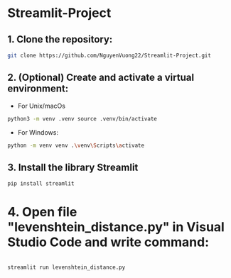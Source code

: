 # Streamlit-Project
## 1. Clone the repository: 

```bash
git clone https://github.com/NguyenVuong22/Streamlit-Project.git
```

## 2. (Optional) Create and activate a virtual environment: 
- For Unix/macOs
```bash
python3 -m venv .venv source .venv/bin/activate
```
- For Windows:

```bash
python -m venv venv .\venv\Scripts\activate
```

## 3. Install the library Streamlit

```bash
pip install streamlit
```
# 4. Open file "levenshtein_distance.py" in Visual Studio Code and write command:

```bash

streamlit run levenshtein_distance.py
```